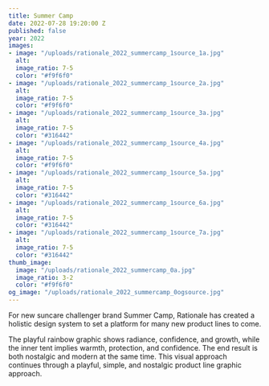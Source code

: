 ```yaml
---
title: Summer Camp
date: 2022-07-28 19:20:00 Z
published: false
year: 2022
images:
- image: "/uploads/rationale_2022_summercamp_1source_1a.jpg"
  alt: 
  image_ratio: 7-5
  color: "#f9f6f0"
- image: "/uploads/rationale_2022_summercamp_1source_2a.jpg"
  alt: 
  image_ratio: 7-5
  color: "#f9f6f0"
- image: "/uploads/rationale_2022_summercamp_1source_3a.jpg"
  alt: 
  image_ratio: 7-5
  color: "#316442"
- image: "/uploads/rationale_2022_summercamp_1source_4a.jpg"
  alt: 
  image_ratio: 7-5
  color: "#f9f6f0"
- image: "/uploads/rationale_2022_summercamp_1source_5a.jpg"
  alt: 
  image_ratio: 7-5
  color: "#316442"
- image: "/uploads/rationale_2022_summercamp_1source_6a.jpg"
  alt: 
  image_ratio: 7-5
  color: "#316442"
- image: "/uploads/rationale_2022_summercamp_1source_7a.jpg"
  alt: 
  image_ratio: 7-5
  color: "#316442"
thumb_image:
  image: "/uploads/rationale_2022_summercamp_0a.jpg"
  image_ratio: 3-2
  color: "#f9f6f0"
og_image: "/uploads/rationale_2022_summercamp_0ogsource.jpg"
---
```


For new suncare challenger brand Summer Camp, Rationale has created a holistic design system to set a platform for many new product lines to come.

The playful rainbow graphic shows radiance, confidence, and growth, while the inner tent implies warmth, protection, and confidence. The end result is both nostalgic and modern at the same time. This visual approach continues through a playful, simple, and nostalgic product line graphic approach.